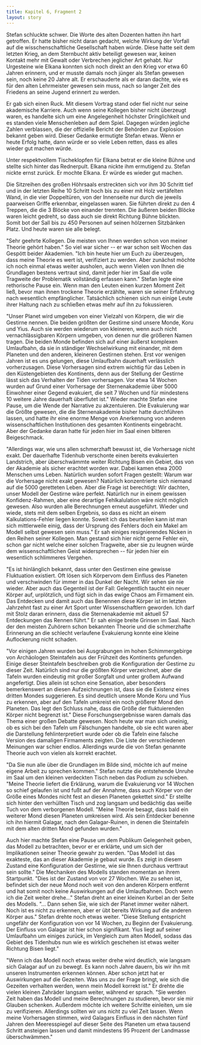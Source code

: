 ```yaml
---
title: Kapitel 6, Fragment 2
layout: story
---
```

Stefan schluckte schwer. Die Worte des alten Dozenten hatten ihn hart getroffen. Er hatte bisher nicht daran gedacht, welche Wirkung der Vorfall auf die wisschenschaftliche Gesellschaft haben würde. Diese hatte seit dem letzten Krieg, an dem Sternbucht aktiv beteiligt gewesen war, keinen Kontakt mehr mit Gewalt oder Verbrechen jeglicher Art gehabt. Nur Urgesteine wie Elkana konnten sich noch direkt an den Krieg vor etwa 60 Jahren erinnern, und er musste damals noch jünger als Stefan gewesen sein, noch keine 20 Jahre alt. Er erschauderte als er daran dachte, wie es für den alten Lehrmeister gewesen sein muss, nach so langer Zeit des Friedens an seine Jugend erinnert zu werden.

Er gab sich einen Ruck. Mit diesem Vortrag stand oder fiel nicht nur seine akademische Karriere. Auch wenn seine Kollegen bisher nicht überzeugt waren, es handelte sich um eine Angelegenheit höchster Dringlichkeit und es standen viele Menschenleben auf dem Spiel. Dagegen würden jegliche Zahlen verblassen, die der offizielle Bericht der Behörden zur Explosion bekannt geben wird. Dieser Gedanke ermutigte Stefan etwas. Wenn er heute Erfolg hatte, dann würde er so viele Leben retten, dass es alles wieder gut machen würde.

Unter respektvollem Tischeklopfen für Elkana betrat er die kleine Bühne und stellte sich hinter das Rednerpult. Elkana nickte ihm ermutigend zu. Stefan nickte ernst zurück. Er mochte Elkana. Er würde es wieder gut machen.

Die Sitzreihen des großen Höhrsaals erstreckten sich vor ihm 30 Schritt tief und in der letzten Reihe 10 Schritt hoch bis zu einer mit Holz vertäfelten Wand, in die vier Doppeltüren, von der Innenseite nur durch die jeweils paarweisen Griffe erkennbar, eingelassen waren. Sie führten direkt zu den 4 Treppen, die die 3 Blöcke von einander trennten. Die äußeren beiden Blöcke waren leicht gedreht, so dass auch sie direkt Richtung Bühne blickten. Somit bot der Sall bis zu 450 Personen auf seinen hölzernen Sitzbänken Platz. Und heute waren sie alle belegt.

"Sehr geehrte Kollegen. Die meisten von Ihnen werden schon von meiner Theorie gehört haben." So viel war sicher -- er war schon seit Wochen das Gespött beider Akademien. "Ich bin heute hier um Euch zu überzeugen, dass meine Theorie es wert ist, verifiziert zu werden. Aber zunächst möchte ich noch einmal etwas weiter ausholen, auch wenn Vielen von Ihnen die Grundlagen bestens vertraut sind, damit jeder hier im Saal die volle Tragweite der Problematik vollständig erfassen kann." Stefan legte eine rethorische Pause ein. Wenn man den Leuten einen kurzen Moment Zeit ließ, bevor man ihnen trockene Theorie erzählte, waren sie seiner Erfahrung nach wesentlich empfänglicher. Tatsächlich schienen sich nun einige Leute ihrer Haltung nach zu schließen etwas mehr auf ihn zu fokussieren.

"Unser Planet wird umgeben von einer Vielzahl von Körpern, die wir die Gestirne nennen. Die beiden größten der Gestirne sind unsere Monde, Koru und Yius. Auch sie werden wiederum von kleineren, wenn auch nicht vernachlässigbaren Körpern umgeben, von denen nur die größeren Namen tragen. Die beiden Monde befinden sich auf einer äußerst komplexen Umlaufbahn, da sie in ständiger Wechselwirkung mit einander, mit dem Planeten und den anderen, kleineren Gestirnen stehen. Erst vor wenigen Jahren ist es uns gelungen, diese Umlaufbahn dauerhaft verlässlich vorherzusagen. Diese Vorhersagen sind extrem wichtig für das Leben in den Küstengebieten des Kontinents, denn aus der Stellung der Gestirne lässt sich das Verhalten der Tiden vorhersagen. Vor etwa 14 Wochen wurden auf Grund einer Vorhersage der Sternenakademie über 5000 Einwohner einer Gegend evakuiert, die seit 7 Wochen und für mindestens 10 weitere Jahre dauerhaft überflutet ist." Wieder machte Stefan eine Pause, um die Wende der Narrative zu akzentuieren. Die Evakuierung war die Größte gewesen, die die Sternenakademie bisher hatte durchführen lassen, und hatte ihr eine enorme Menge von Anerkennung von anderen wissenschaftlichen Institutionen des gesamten Kontinents eingebracht. Aber der Gedanke daran hatte für jeden hier im Saal einen bitteren Beigeschmack.

"Allerdings war, wie uns allen schmerzhaft bewusst ist, die Vorhersage nicht exakt. Der dauerhafte Tidenhub verschonte einen bereits evakuierten Landstrich, aber überschwämmte weiter Richtung Bisen ein Gebiet, das von der Akademie als sicher erachtet worden war. Dabei kamen etwa 2000 Menschen ums Leben. Natürlich wurden sofort Fragen gestellt: Warum war die Vorhersage nicht exakt gewesen? Natürlich konzentrierte sich niemand auf die 5000 geretteten Leben. Aber die Frage ist berechtigt: Wir dachten, unser Modell der Gestirne wäre perfekt. Natürlich nur in einem gewissen Konfidenz-Rahmen, aber eine derartige Fehlkalulation wäre nicht möglich gewesen. Also wurden alle Berechnungen erneut ausgeführt. Wieder und wiede, stets mit dem selben Ergebnis, so dass es nicht an einem Kalkulations-Fehler liegen konnte. Soweit ich das beurteilen kann ist man sich mittlerweile einig, dass der Ursprung des Fehlers doch ein Makel am Modell selbst gewesen sein muss." Er sah einiges resignierendes Nicken in den Reihen seiner Kollegen. Man gestand sich hier nicht gerne Fehler ein, schon gar nicht welche einer solchen Tragweite, aber sie zu leugnen würde dem wissenschaftlichen Geist widersprechen -- für jeden hier ein wesentlich schlimmeres Vergehen.

"Es ist hinlänglich bekannt, dass unter den Gestirnen eine gewisse Fluktuation existiert. Oft lösen sich Körpervom dem Einfluss des Planeten und verschwinden für immer in das Dunkel der Nacht. Wir sehen sie nie wieder. Aber auch das Gegenteil ist der Fall: Gelegentlich taucht ein neuer Körper auf, urplötzlich, und fügt sich in das ewige Chaos am Firmament ein. Das Entdecken und damit auch das Benennen diese Körper ist im letzten Jahrzehnt fast zu einer Art Sport unter Wissenschaftlern geworden. Ich darf mit Stolz daran erinnern, dass die Sternenakademie mit aktuell 57 Entdeckungen das Rennen führt." Er sah einige breite Grinsen im Saal. Nach der den meisten Zuhörern schon bekannten Theorie und die schmerzhafte Erinnerung an die schlecht verlaufene Evakuierung konnte eine kleine Auflockerung nicht schaden.

"Vor einigen Jahren wurden bei Ausgrabungen im hohen Schimmergebirge von Archäologen Steintafeln aus der Frühzeit des Kontinents gefunden. Einige dieser Steintafeln beschreiben grob die Konfiguration der Gestirne zu dieser Zeit. Natürlich sind nur die größten Körper verzeichnet, aber die Tafeln wurden eindeutig mit großer Sorgfalt und unter großem Aufwand angefertigt. Dies allein ist schon eine Sensation, aber besonders bemerkenswert an diesen Aufzeichnungen ist, dass sie die Existenz eines dritten Mondes suggerieren. Es sind deutlich unsere Monde Koru und Yius zu erkennen, aber auf den Tafeln umkreist ein noch größerer Mond den Planeten. Das legt den Schluss nahe, dass die Größe der fluktuierenden Körper nicht begrenzt ist." Diese Forschungsergebnisse waren damals das Thema einer großen Debatte gewesen. Noch heute war man sich uneinig, ob es sich bei den Tafeln um Fälschungen handelte, ob sie echt waren aber die Darstellung fehlinterpretiert wurde oder ob die Tafeln eine falsche Version des damaligen Firmaments zeigten. Die Liste der verschiedenen Meinungen war schier endlos. Allerdings wurde die von Stefan genannte Theorie auch von vielen als korrekt erachtet.

"Da Sie nun alle über die Grundlagen im Bilde sind, möchte ich auf meine eigene Arbeit zu sprechen kommen." Stefan nutzte die entstehende Unruhe im Saal um den kleinen verdeckten Tisch neben das Podium zu schieben. "Meine Theorie liefert die Erklärung, warum die Evakuierung vor 14 Wochen so schief gelaufen ist und fußt auf der Annahme, dass auch Körper von der Größe eines Mondes nicht fest an diesen Planeten gekettet sind." Er stellte sich hinter den verhüllten Tisch und zog langsam und bedächtig das weiße Tuch von dem verborgenen Modell. "Meine Theorie besagt, dass bald ein weiterer Mond diesen Planeten umkreisen wird. Als sein Entdecker benenne ich ihn hiermit Galagar, nach den Galagar-Ruinen, in denen die Steintafeln mit dem alten dritten Mond gefunden wurden."

Auch hier machte Stefan eine Pause um dem Publikum Gelegenheit geben, das Modell zu betrachten, bevor er er erklärte, und um sich der Implikationen seiner Theorie gewahr zu werden. "Das Modell ist das exakteste, das an dieser Akademie je gebaut wurde. Es zeigt in diesem Zustand eine Konfiguration der Gestirne, wie sie Ihnen durchaus verttraut sein sollte." Die Mechaniken des Modells standen momentan an ihrem Startpunkt. "Dies ist der Zustand von vor 27 Wochen. Wie zu sehen ist, befindet sich der neue Mond noch weit von den anderen Körpern entfernt und hat somit noch keine Auswirkungen auf die Umlaufbahnen. Doch wenn ich die Zeit weiter drehe..." Stefan dreht an einer kleinen Kurbel an der Seite des Modells. "... Dann sehen Sie, wie sich der Planet immer weiter nähert. Noch ist es nicht zu erkennen, aber er übt bereits Wirkung auf die anderen Körper aus." Stefan drehte noch etwas weiter. "Diese Stellung entspricht ungefähr der Konfiguration von vor 14 Wochen, zu Beginn der Evakuierung. Der Einfluss von Galagar ist hier schon signifikant. Yius liegt auf seiner Umlaufbahn um einiges zurück, im Vergleich zum alten Modell, sodass das Gebiet des Tidenhubs nun wie es wirklich geschehen ist etwas weiter Richtung Bisen liegt."

"Wenn ich das Modell noch etwas weiter drehe wird deutlich, wie langsam sich Galagar auf un zu bewegt. Es kann noch Jahre dauern, bis wir ihn mit unseren Instrumenten erkennen können. Aber schon jetzt hat er Auswirkungen auf die Gezeiten. Was uns zu der Frage bringt, wie sich die Gezeiten verhalten werden, wenn mein Modell korrekt ist." Er drehte die vielen kleinen Zahräder langsam weiter, während er sprach. "Sie werden Zeit haben das Modell und meine Berechnungen zu studieren, bevor sie mir Glauben schenken. Außerdem möchte ich weitere Schritte einleiten, um sie zu verifizieren. Allerdings sollten wir uns nicht zu viel Zeit lassen. Wenn meine Vorhersagen stimmen, wird Galagars Einfluss in den nächsten fünf Jahren den Meeresspiegel auf dieser Seite des Planeten um etwa tausend Schritt ansteigen lassen und damit mindestens 95 Prozent der Landmasse überschwämmen."
